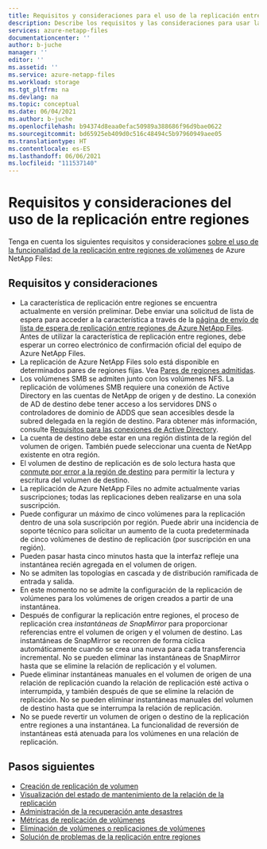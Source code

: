 ```yaml
---
title: Requisitos y consideraciones para el uso de la replicación entre regiones de volúmenes de Azure NetApp Files | Microsoft Docs
description: Describe los requisitos y las consideraciones para usar la funcionalidad de replicación entre regiones de volúmenes de Azure NetApp Files.
services: azure-netapp-files
documentationcenter: ''
author: b-juche
manager: ''
editor: ''
ms.assetid: ''
ms.service: azure-netapp-files
ms.workload: storage
ms.tgt_pltfrm: na
ms.devlang: na
ms.topic: conceptual
ms.date: 06/04/2021
ms.author: b-juche
ms.openlocfilehash: b94374d8eaa0efac50989a388686f96d9bae0622
ms.sourcegitcommit: bd65925eb409d0c516c48494c5b97960949aee05
ms.translationtype: HT
ms.contentlocale: es-ES
ms.lasthandoff: 06/06/2021
ms.locfileid: "111537140"
---
```

# <a name="requirements-and-considerations-for-using-cross-region-replication"></a>Requisitos y consideraciones del uso de la replicación entre regiones 

Tenga en cuenta los siguientes requisitos y consideraciones [sobre el uso de la funcionalidad de la replicación entre regiones de volúmenes](cross-region-replication-create-peering.md) de Azure NetApp Files:  

## <a name="requirements-and-considerations"></a>Requisitos y consideraciones 

* La característica de replicación entre regiones se encuentra actualmente en versión preliminar. Debe enviar una solicitud de lista de espera para acceder a la característica a través de la [página de envío de lista de espera de replicación entre regiones de Azure NetApp Files](https://aka.ms/anfcrrpreviewsignup). Antes de utilizar la característica de replicación entre regiones, debe esperar un correo electrónico de confirmación oficial del equipo de Azure NetApp Files.
* La replicación de Azure NetApp Files solo está disponible en determinados pares de regiones fijas. Vea [Pares de regiones admitidas](cross-region-replication-introduction.md#supported-region-pairs). 
* Los volúmenes SMB se admiten junto con los volúmenes NFS. La replicación de volúmenes SMB requiere una conexión de Active Directory en las cuentas de NetApp de origen y de destino. La conexión de AD de destino debe tener acceso a los servidores DNS o controladores de dominio de ADDS que sean accesibles desde la subred delegada en la región de destino. Para obtener más información, consulte [Requisitos para las conexiones de Active Directory](create-active-directory-connections.md#requirements-for-active-directory-connections). 
* La cuenta de destino debe estar en una región distinta de la región del volumen de origen. También puede seleccionar una cuenta de NetApp existente en otra región.  
* El volumen de destino de replicación es de solo lectura hasta que [conmute por error a la región de destino](cross-region-replication-manage-disaster-recovery.md#fail-over-to-destination-volume) para permitir la lectura y escritura del volumen de destino. 
* La replicación de Azure NetApp Files no admite actualmente varias suscripciones; todas las replicaciones deben realizarse en una sola suscripción.
* Puede configurar un máximo de cinco volúmenes para la replicación dentro de una sola suscripción por región. Puede abrir una incidencia de soporte técnico para solicitar un aumento de la cuota predeterminada de cinco volúmenes de destino de replicación (por suscripción en una región). 
* Pueden pasar hasta cinco minutos hasta que la interfaz refleje una instantánea recién agregada en el volumen de origen.  
* No se admiten las topologías en cascada y de distribución ramificada de entrada y salida.
* En este momento no se admite la configuración de la replicación de volúmenes para los volúmenes de origen creados a partir de una instantánea.
* Después de configurar la replicación entre regiones, el proceso de replicación crea *instantáneas de SnapMirror* para proporcionar referencias entre el volumen de origen y el volumen de destino. Las instantáneas de SnapMirror se recorren de forma cíclica automáticamente cuando se crea una nueva para cada transferencia incremental. No se pueden eliminar las instantáneas de SnapMirror hasta que se elimine la relación de replicación y el volumen. 
* Puede eliminar instantáneas manuales en el volumen de origen de una relación de replicación cuando la relación de replicación esté activa o interrumpida, y también después de que se elimine la relación de replicación. No se pueden eliminar instantáneas manuales del volumen de destino hasta que se interrumpa la relación de replicación.
* No se puede revertir un volumen de origen o destino de la replicación entre regiones a una instantánea. La funcionalidad de reversión de instantáneas está atenuada para los volúmenes en una relación de replicación. 

## <a name="next-steps"></a>Pasos siguientes
* [Creación de replicación de volumen](cross-region-replication-create-peering.md)
* [Visualización del estado de mantenimiento de la relación de la replicación](cross-region-replication-display-health-status.md)
* [Administración de la recuperación ante desastres](cross-region-replication-manage-disaster-recovery.md)
* [Métricas de replicación de volúmenes](azure-netapp-files-metrics.md#replication)
* [Eliminación de volúmenes o replicaciones de volúmenes](cross-region-replication-delete.md)
* [Solución de problemas de la replicación entre regiones](troubleshoot-cross-region-replication.md)


